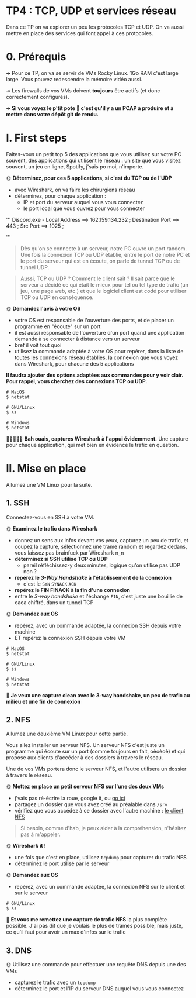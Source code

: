 # TP4 : TCP, UDP et services réseau

Dans ce TP on va explorer un peu les protocoles TCP et UDP. On va aussi mettre en place des services qui font appel à ces protocoles.

# 0. Prérequis

➜ Pour ce TP, on va se servir de VMs Rocky Linux. 1Go RAM c'est large large. Vous pouvez redescendre la mémoire vidéo aussi.  

➜ Les firewalls de vos VMs doivent **toujours** être actifs (et donc correctement configurés).

➜ **Si vous voyez le p'tit pote 🦈 c'est qu'il y a un PCAP à produire et à mettre dans votre dépôt git de rendu.**

# I. First steps

Faites-vous un petit top 5 des applications que vous utilisez sur votre PC souvent, des applications qui utilisent le réseau : un site que vous visitez souvent, un jeu en ligne, Spotify, j'sais po moi, n'importe.

🌞 **Déterminez, pour ces 5 applications, si c'est du TCP ou de l'UDP**

- avec Wireshark, on va faire les chirurgiens réseau
- déterminez, pour chaque application :
  - IP et port du serveur auquel vous vous connectez
  - le port local que vous ouvrez pour vous connecter
    

'''
Discord.exe - 
Local Address ==> 162.159.134.232 ; Destination Port ==> 443 ; Src Port ==> 1025 ;


'''

> Dès qu'on se connecte à un serveur, notre PC ouvre un port random. Une fois la connexion TCP ou UDP établie, entre 
> le port de notre PC et le port du serveur qui est en écoute, on parle de tunnel TCP ou de tunnel UDP.

> Aussi, TCP ou UDP ? Comment le client sait ? Il sait parce que le serveur a décidé ce qui était le mieux pour tel ou tel type de trafic (un jeu, une page web, etc.) et que le logiciel client est codé pour utiliser TCP ou UDP en conséquence.

🌞 **Demandez l'avis à votre OS**

- votre OS est responsable de l'ouverture des ports, et de placer un programme en "écoute" sur un port
- il est aussi responsable de l'ouverture d'un port quand une application demande à se connecter à distance vers un serveur
- bref il voit tout quoi
- utilisez la commande adaptée à votre OS pour repérer, dans la liste de toutes les connexions réseau établies, la connexion que vous voyez dans Wireshark, pour chacune des 5 applications

**Il faudra ajouter des options adaptées aux commandes pour y voir clair. Pour rappel, vous cherchez des connexions TCP ou UDP.**

```
# MacOS
$ netstat

# GNU/Linux
$ ss

# Windows
$ netstat
```

🦈🦈🦈🦈🦈 **Bah ouais, captures Wireshark à l'appui évidemment.** Une capture pour chaque application, qui met bien en évidence le trafic en question.

# II. Mise en place

Allumez une VM Linux pour la suite.

## 1. SSH

Connectez-vous en SSH à votre VM.

🌞 **Examinez le trafic dans Wireshark**

- donnez un sens aux infos devant vos yeux, capturez un peu de trafic, et coupez la capture, sélectionnez une trame random et regardez dedans, vous laissez pas brainfuck par Wireshark n_n
- **déterminez si SSH utilise TCP ou UDP**
  - pareil réfléchissez-y deux minutes, logique qu'on utilise pas UDP non ?
- **repérez le *3-Way Handshake* à l'établissement de la connexion**
  - c'est le `SYN` `SYNACK` `ACK`
- **repérez le FIN FINACK à la fin d'une connexion**
- entre le *3-way handshake* et l'échange `FIN`, c'est juste une bouillie de caca chiffré, dans un tunnel TCP

🌞 **Demandez aux OS**

- repérez, avec un commande adaptée, la connexion SSH depuis votre machine
- ET repérez la connexion SSH depuis votre VM

```
# MacOS
$ netstat

# GNU/Linux
$ ss

# Windows
$ netstat
```

🦈 **Je veux une capture clean avec le 3-way handshake, un peu de trafic au milieu et une fin de connexion**

## 2. NFS

Allumez une deuxième VM Linux pour cette partie.

Vous allez installer un serveur NFS. Un serveur NFS c'est juste un programme qui écoute sur un port (comme toujours en fait, oèoèoè) et qui propose aux clients d'accéder à des dossiers à travers le réseau.

Une de vos VMs portera donc le serveur NFS, et l'autre utilisera un dossier à travers le réseau.

🌞 **Mettez en place un petit serveur NFS sur l'une des deux VMs**

- j'vais pas ré-écrire la roue, google it, ou [go ici](https://www.server-world.info/en/note?os=Rocky_Linux_8&p=nfs&f=1)
- partagez un dossier que vous avez créé au préalable dans `/srv`
- vérifiez que vous accédez à ce dossier avec l'autre machine : [le client NFS](https://www.server-world.info/en/note?os=Rocky_Linux_8&p=nfs&f=2)

> Si besoin, comme d'hab, je peux aider à la compréhension, n'hésitez pas à m'appeler.

🌞 **Wireshark it !**

- une fois que c'est en place, utilisez `tcpdump` pour capturer du trafic NFS
- déterminez le port utilisé par le serveur

🌞 **Demandez aux OS**

- repérez, avec un commande adaptée, la connexion NFS sur le client et sur le serveur

```
# GNU/Linux
$ ss
```

🦈 **Et vous me remettez une capture de trafic NFS** la plus complète possible. J'ai pas dit que je voulais le plus de trames possible, mais juste, ce qu'il faut pour avoir un max d'infos sur le trafic

## 3. DNS

🌞 Utilisez une commande pour effectuer une requête DNS depuis une des VMs

- capturez le trafic avec un `tcpdump`
- déterminez le port et l'IP du serveur DNS auquel vous vous connectez
